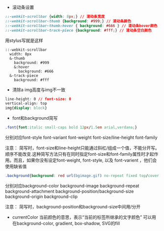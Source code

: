 * 滚动条设置

```css
::-webkit-scrollbar {width: 8px;} // 滚动条宽度
::-webkit-scrollbar-thumb {background: #999;} // 滚动条颜色
::-webkit-scrollbar-thumb:hover { background: #666 } // 滚动条hover颜色
::-webkit-scrollbar-track-piece {background: #fff;} // 滚动条空白颜色
```

  用stylus写就是这样

```stylus
::-webkit-scrollbar
  width: 8px
  &-thumb
    background: #999
    &:hover
      background: #666
  &-track-piece
    background: #fff
```
    
* 清除a img高度与img不一致

```css
line-height: 0 // font-size: 0
vertical-align: top
img{display: block}
```

* font和background简写
```css
.font{font:italic small-caps bold 12px/1.5em arial,verdana;}
```
  分别对应font-style font-variant font-weight font-size/line-height font-family
  
  注意：
  简写时，font-size和line-height只能通过斜杠/组成一个值，不能分开写。
  顺序不能改变.这种简写方法只有在同时指定font-size和font-family属性时才起作用。而且，如果你没有设定font-weight, font-style, 以及 font-varient ，他们会使用缺省值
  
```css
.background{background: red url(bgimage.gif) no-repeat fixed top/cover content-box content-box;}
```
分别对应background-color background-image background-repeat background-attachment background-position/background-size background-origin background-clip
  
  注意：
  简写时，background-position和background-size中间用/分开

* currentColor
  当前颜色的意思，表示“当前的标签所继承的文字颜色”
  可以用在background-color, gradient, box-shadow, SVG的fill
